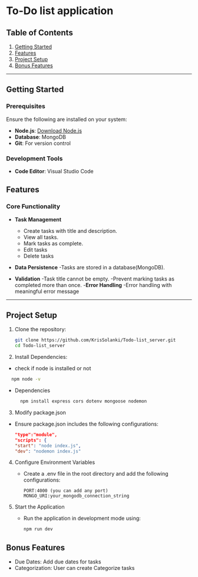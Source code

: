 # To-Do list application 

## Table of Contents
1. [Getting Started](#getting-started)
2. [Features](#features)
3. [Project Setup](#project-setup)
5. [Bonus Features](#bonus-features)

---

## Getting Started

### Prerequisites
Ensure the following are installed on your system:
- **Node.js**: [Download Node.js](https://nodejs.org)
- **Database**: MongoDB
- **Git**: For version control

### Development Tools
- **Code Editor**: Visual Studio Code

## Features

### Core Functionality
- **Task Management**
  - Create tasks with title and description.
  - View all tasks.
  - Mark tasks as complete.
  - Edit tasks
  - Delete tasks
  
- **Data Persistence**
  -Tasks are stored in a database(MongoDB).
- **Validation**
  -Task title cannot be empty.
  -Prevent marking tasks as completed more than once.
-**Error Handling**
  -Error handling with meaningful error message

---

## Project Setup 

1. Clone the repository:
   ```bash
   git clone https://github.com/KrisSolanki/Todo-list_server.git
   cd Todo-list_server

2. Install Dependencies:
  - check if node is installed or not
   ```bash
     npm node -v
   ```
  - Dependencies
    ```bash
      npm install express cors dotenv mongoose nodemon
    ```
3. Modify package.json
  - Ensure package.json includes the following configurations:
    ```json
    "type":"module",
    "scripts": {
    "start": "node index.js",
    "dev": "nodemon index.js"
    ```

4. Configure Environment Variables
   - Create a .env file in the root directory and add the following configurations:
     ```env
     PORT:4000 (you can add any port)
     MONGO_URI:your_mongodb_connection_string
     ```
  
5. Start the Application
   - Run the application in development mode using:
     ```bash
     npm run dev

## Bonus Features 
  - Due Dates: Add due dates for tasks
  - Categorization: User can create Categorize tasks 
     

